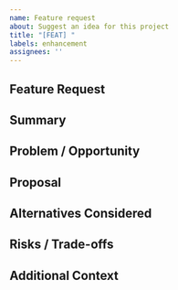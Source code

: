 ```yaml
---
name: Feature request
about: Suggest an idea for this project
title: "[FEAT] "
labels: enhancement
assignees: ''
---
```


## Feature Request

## Summary

## Problem / Opportunity

## Proposal

## Alternatives Considered

## Risks / Trade-offs

## Additional Context
